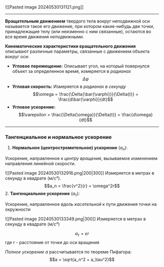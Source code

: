  ![[Pasted image 20240530131121.png]]

---
**Вращательным движением** твердого тела вокруг неподвижной оси называется такое его движение, при котором какие-нибудь две точки, принадлежащие телу (или неизменно с ним связанные), остаются во все время движения *неподвижными*.

**Кинематические характеристики вращательного движения** описывают различные параметры, связанные с движением объекта вокруг оси:

- **Угловое перемещение:**
	Описывает угол, на который повернулся объект за определенное время, измеряется в *радианах*
$$\Delta\varphi$$
- **Угловая скорость:** 
	Измеряется в *радианах в секунду*$$\omega = \frac{\Delta{\bar{\varphi}}}{\Delta{t}} = \frac{d\bar{\varphi}}{dt}$$
- **Угловое ускорение:** $$\varepsilon = \frac{\Delta{\omega}}{\Delta{t}} = \frac{d\omega}{dt}$$
---
### Тангенциальное и нормальное ускорение

1. **Нормальное (центростремительное) ускорение** ($a_n$):

Ускорение, направленное к *центру вращения*, вызываемое изменением направления линейной скорости.

![[Pasted image 20240530132916.png|200|300]]
Измеряется в метрах в секунду в квадрате (м/с²).   
$$a_n = \frac{v^2}{r} = \omega^2r$$
2. **Тангенциальное ускорение** ($a_\tau$):

Ускорение, направленное *вдоль касательной* к пути движения точки на окружности 

![[Pasted image 20240530133349.png|300]]
Измеряется в метрах в секунду в квадрате (м/с²)

$$a_\tau = {\varepsilon}r$$где r - расстояние от точки до оси вращения

*Полное ускорение a* рассчитывается по теореме Пифагора:
$$a = \sqrt{a_n^2 + a_\tau^2}$$
